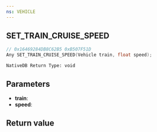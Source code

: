 ```yaml
---
ns: VEHICLE
---
```

## SET_TRAIN_CRUISE_SPEED

```c
// 0x16469284DB8C62B5 0xB507F51D
Any SET_TRAIN_CRUISE_SPEED(Vehicle train, float speed);
```

```
NativeDB Return Type: void
```

## Parameters
* **train**: 
* **speed**: 

## Return value
